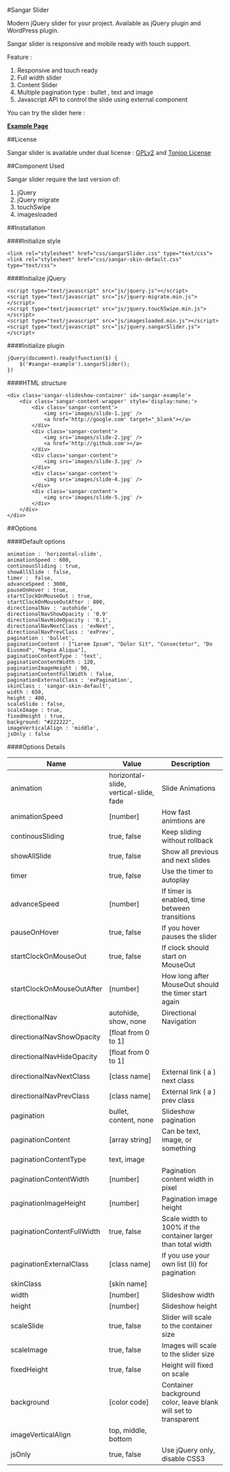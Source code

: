 #Sangar Slider

Modern jQuery slider for your project. Available as jQuery plugin and WordPress plugin.

Sangar slider is responsive and mobile ready with touch support.

Feature :

1. Responsive and touch ready
2. Full width slider
3. Content Slider
4. Multiple pagination type : bullet , text and image
5. Javascript API to control the slide using external component

You can try the slider here :

**[Example Page](http://tonjoo.com/demo/jQuery-Sangar-Slider/demo/sample-standart-pagination.html)**

##License

Sangar slider is available under dual license : [GPLv2](http://www.gnu.org/licenses/gpl-2.0.html) and [Tonjoo License](#)  

##Component Used

Sangar slider require the last version of:

1. jQuery
2. jQuery migrate
3. touchSwipe
4. imagesloaded

##Installation

####Initialize style

```
<link rel="stylesheet" href="css/sangarSlider.css" type="text/css">
<link rel="stylesheet" href="css/sangar-skin-default.css" type="text/css">
```

####Initialize jQuery

```
<script type="text/javascript" src="js/jquery.js"></script>
<script type="text/javascript" src="js/jquery-migrate.min.js"></script>
<script type="text/javascript" src="js/jquery.touchSwipe.min.js"></script>
<script type="text/javascript" src="js/imagesloaded.min.js"></script>
<script type="text/javascript" src="js/jquery.sangarSlider.js"></script>
```

####Initialize plugin

```
jQuery(document).ready(function($) {
    $('#sangar-example').sangarSlider();
})	
```

####HTML structure

```
<div class='sangar-slideshow-container' id='sangar-example'>
	<div class='sangar-content-wrapper' style='display:none;'>
        <div class='sangar-content'>
            <img src='images/slide-1.jpg' />
            <a href='http://google.com' target="_blank"></a>
        </div>
        <div class='sangar-content'>
            <img src='images/slide-2.jpg' />
            <a href='http://github.com'></a>
        </div>
        <div class='sangar-content'>
        	<img src='images/slide-3.jpg' />
		</div>
        <div class='sangar-content'>
        	<img src='images/slide-4.jpg' />
		</div>
        <div class='sangar-content'>
        	<img src='images/slide-5.jpg' />
		</div>
    </div>
</div>
```

##Options

####Default options

```
animation : 'horizontal-slide',
animationSpeed : 600,
continousSliding : true,
showAllSlide : false,
timer :  false,
advanceSpeed : 3000,
pauseOnHover : true,
startClockOnMouseOut : true,
startClockOnMouseOutAfter : 800,
directionalNav : 'autohide',
directionalNavShowOpacity : '0.9'
directionalNavHideOpacity : '0.1',
directionalNavNextClass : 'exNext',
directionalNavPrevClass : 'exPrev',
pagination : 'bullet',
paginationContent : ["Lorem Ipsum", "Dolor Sit", "Consectetur", "Do Eiusmod", "Magna Aliqua"],
paginationContentType : 'text',
paginationContentWidth : 120,
paginationImageHeight : 90,
paginationContentFullWidth : false,
paginationExternalClass : 'exPagination',
skinClass : 'sangar-skin-default',
width : 650,
height : 400,
scaleSlide : false,
scaleImage : true,
fixedHeight : true,
background: "#222222",
imageVerticalAlign : 'middle',
jsOnly : false
```

####Options Details

| Name | Value | Description |
|--------|--------|--------|
|animation|horizontal-slide, vertical-slide, fade|Slide Animations|
|animationSpeed|[number]|How fast animtions are|
|continousSliding|true, false|Keep sliding without rollback|
|showAllSlide|true, false|Show all previous and next slides|
|timer|true, false|Use the timer to autoplay|
|advanceSpeed|[number]|If timer is enabled, time between transitions|
|pauseOnHover|true, false|If you hover pauses the slider|
|startClockOnMouseOut|true, false|If clock should start on MouseOut|
|startClockOnMouseOutAfter|[number]|How long after MouseOut should the timer start again|
|directionalNav|autohide, show, none|Directional Navigation|
|directionalNavShowOpacity|[float from 0 to 1]| |
|directionalNavHideOpacity|[float from 0 to 1]| |
|directionalNavNextClass|[class name]|External link ( a ) next class|
|directionalNavPrevClass|[class name]|External link ( a ) prev class|
|pagination|bullet, content, none|Slideshow pagination|
|paginationContent|[array string]|Can be text, image, or something|
|paginationContentType|text, image| |
|paginationContentWidth|[number]|Pagination content width in pixel|
|paginationImageHeight|[number]|Pagination image height|
|paginationContentFullWidth|true, false|Scale width to 100% if the container larger than total width|
|paginationExternalClass|[class name]|If you use your own list (li) for pagination|
|skinClass|[skin name]| |
|width|[number]|Slideshow width|
|height|[number]|Slideshow height|
|scaleSlide|true, false|Slider will scale to the container size|
|scaleImage|true, false|Images will scale to the slider size|
|fixedHeight|true, false|Height will fixed on scale|
|background|[color code]|Container background color, leave blank will set to transparent|
|imageVerticalAlign|top, middle, bottom| |
|jsOnly|true, false|Use jQuery only, disable CSS3|



